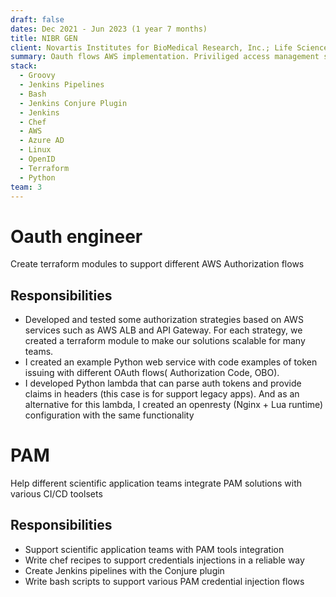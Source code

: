 ```yaml
---
draft: false
dates: Dec 2021 - Jun 2023 (1 year 7 months) 
title: NIBR GEN
client: Novartis Institutes for BioMedical Research, Inc.; Life Sciences & Healthcare
summary: Oauth flows AWS implementation. Priviliged access management support 
stack: 
  - Groovy
  - Jenkins Pipelines
  - Bash
  - Jenkins Conjure Plugin
  - Jenkins
  - Chef
  - AWS
  - Azure AD
  - Linux
  - OpenID 
  - Terraform
  - Python
team: 3
---
```


# Oauth engineer
Create terraform modules to support different AWS Authorization flows

## Responsibilities
- Developed and tested some authorization strategies based on AWS services such as AWS ALB and API Gateway. For each strategy, we created a terraform module to make our solutions scalable for many teams. 
- I created an example Python web service with code examples of token issuing with different OAuth flows( Authorization Code, OBO).
- I developed Python lambda that can parse auth tokens and provide claims in headers (this case is for support legacy apps). And as an alternative for this lambda, I created an openresty (Nginx + Lua runtime) configuration with the same functionality

# PAM
Help different scientific application teams integrate PAM solutions with various CI/CD toolsets

## Responsibilities
- Support scientific application teams with PAM tools integration
- Write chef recipes to support credentials injections in a reliable way
- Create Jenkins pipelines with the Conjure plugin
- Write bash scripts to support various PAM credential injection flows
